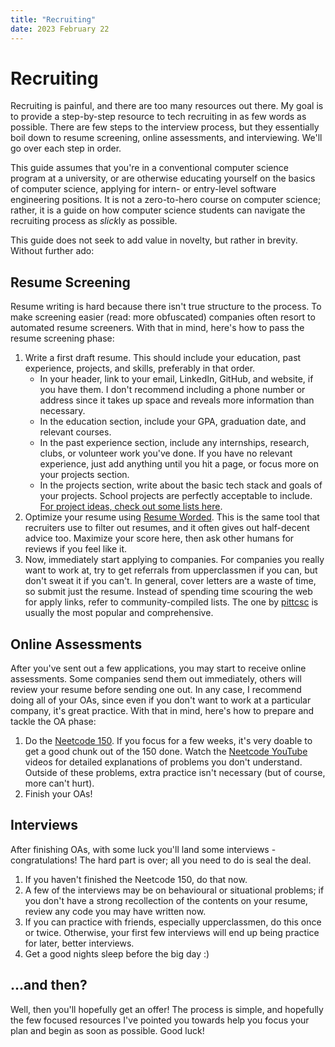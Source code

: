 ```yaml
---
title: "Recruiting"
date: 2023 February 22
---
```


# Recruiting

Recruiting is painful, and there are too many resources out there. My goal is to provide a step-by-step resource to tech recruiting in as few words as possible. There are few steps to the interview process, but they essentially boil down to resume screening, online assessments, and interviewing. We'll go over each step in order.

This guide assumes that you're in a conventional computer science program at a university, or are otherwise educating yourself on the basics of computer science, applying for intern- or entry-level software engineering positions. It is not a zero-to-hero course on computer science; rather, it is a guide on how computer science students can navigate the recruiting process as *slick*ly as possible.

This guide does not seek to add value in novelty, but rather in brevity. Without further ado:

## Resume Screening

Resume writing is hard because there isn't true structure to the process. To make screening easier (read: more obfuscated) companies often resort to automated resume screeners. With that in mind, here's how to pass the resume screening phase:

1) Write a first draft resume. This should include your education, past experience, projects, and skills, preferably in that order.
	- In your header, link to your email, LinkedIn, GitHub, and website, if you have them. I don't recommend including a phone number or address since it takes up space and reveals more information than necessary.
	- In the education section, include your GPA, graduation date, and relevant courses.
	- In the past experience section, include any internships, research, clubs, or volunteer work you've done. If you have no relevant experience, just add anything until you hit a page, or focus more on your projects section.
	- In the projects section, write about the basic tech stack and goals of your projects. School projects are perfectly acceptable to include. [For project ideas, check out some lists here](https://github.com/codecrafters-io/build-your-own-x).
3) Optimize your resume using [Resume Worded](https://resumeworded.com/). This is the same tool that recruiters use to filter out resumes, and it often gives out half-decent advice too. Maximize your score here, then ask other humans for reviews if you feel like it.
4) Now, immediately start applying to companies. For companies you really want to work at, try to get referrals from upperclassmen if you can, but don't sweat it if you can't. In general, cover letters are a waste of time, so submit just the resume. Instead of spending time scouring the web for apply links, refer to community-compiled lists. The one by [pittcsc](https://github.com/pittcsc/Summer2023-Internships) is usually the most popular and comprehensive.

## Online Assessments

After you've sent out a few applications, you may start to receive online assessments. Some companies send them out immediately, others will review your resume before sending one out. In any case, I recommend doing all of your OAs, since even if you don't want to work at a particular company, it's great practice. With that in mind, here's how to prepare and tackle the OA phase:

1) Do the [Neetcode 150](https://neetcode.io/). If you focus for a few weeks, it's very doable to get a good chunk out of the 150 done. Watch the [Neetcode YouTube](https://www.youtube.com/@NeetCode) videos for detailed explanations of problems you don't understand. Outside of these problems, extra practice isn't necessary (but of course, more can't hurt).
2) Finish your OAs!

## Interviews

After finishing OAs, with some luck you'll land some interviews - congratulations! The hard part is over; all you need to do is seal the deal.

1) If you haven't finished the Neetcode 150, do that now.
2) A few of the interviews may be on behavioural or situational problems; if you don't have a strong recollection of the contents on your resume, review any code you may have written now.
3) If you can practice with friends, especially upperclassmen, do this once or twice. Otherwise, your first few interviews will end up being practice for later, better interviews.
4) Get a good nights sleep before the big day :)

## ...and then?

Well, then you'll hopefully get an offer! The process is simple, and hopefully the few focused resources I've pointed you towards help you focus your plan and begin as soon as possible. Good luck!